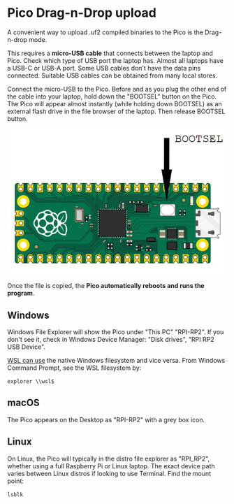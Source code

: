 # Pico Drag-n-Drop upload

A convenient way to upload .uf2 compiled binaries to the Pico is the Drag-n-drop mode.

This requires a **micro-USB cable** that connects between the laptop and Pico.
Check which type of USB port the laptop has.
Almost all laptops have a USB-C or USB-A port.
Some USB cables don't have the data pins connected.
Suitable USB cables can be obtained from many local stores.

Connect the micro-USB to the Pico.
Before and as you plug the other end of the cable into your laptop, hold down the "BOOTSEL" button on the Pico.
The Pico will appear almost instantly (while holding down BOOTSEL) as an external flash drive in the file browser of the laptop.
Then release BOOTSEL button.

![bootsel switch](./bootsel.png)

Once the file is copied, the **Pico automatically reboots and runs the program**.

## Windows

Windows File Explorer will show the Pico under "This PC" "RPI-RP2".
If you don't see it, check in Windows Device Manager: "Disk drives", "RPI RP2 USB Device".

[WSL can use](https://docs.microsoft.com/en-us/windows/wsl/filesystems)
the native Windows filesystem and vice versa.
From Windows Command Prompt, see the WSL filesystem by:

```pwsh
explorer \\wsl$
```

## macOS

The Pico appears on the Desktop as "RPI-RP2" with a grey box icon.

## Linux

On Linux, the Pico will typically in the distro file explorer as "RPI_RP2", whether using a full Raspberry Pi or Linux laptop.
The exact device path varies between Linux distros if looking to use Terminal.
Find the mount point:

```sh
lsblk
```
